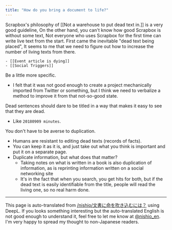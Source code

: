 ```yaml
---
title: "How do you bring a document to life?"
---
```


Scrapbox's philosophy of [[Not a warehouse to put dead text in.]] is a very good guideline,
On the other hand, you can't know how good Scrapbox is without some text,
Not everyone who uses Scrapbox for the first time can write live text from the start.
First came the inevitable "dead text being placed",
It seems to me that we need to figure out how to increase the number of living texts from there.

    - [[Event article is dying]]
    - [[Social Triggers]]

Be a little more specific.
- I felt that it was not good enough to create a project mechanically imported from Twitter or something, but I think we need to verbalize a method to improve it from that not-so-good state.

Dead sentences should dare to be titled in a way that makes it easy to see that they are dead.
- Like `20180909 minutes`.

You don't have to be averse to duplication.
- Humans are resistant to editing dead texts (records of facts).
- You can keep it as it is, and just take out what you think is important and put it on a separate page.
- Duplicate information, but what does that matter?
    - Taking notes on what is written in a book is also duplication of information, as is reprinting information written on a social networking site
    - It's in the fact that when you search, you get hits for both, but if the dead text is easily identifiable from the title, people will read the living one, so no real harm done.

---
This page is auto-translated from [/nishio/文書に命を吹き込むには？](https://scrapbox.io/nishio/文書に命を吹き込むには？) using DeepL. If you looks something interesting but the auto-translated English is not good enough to understand it, feel free to let me know at [@nishio_en](https://twitter.com/nishio_en). I'm very happy to spread my thought to non-Japanese readers.